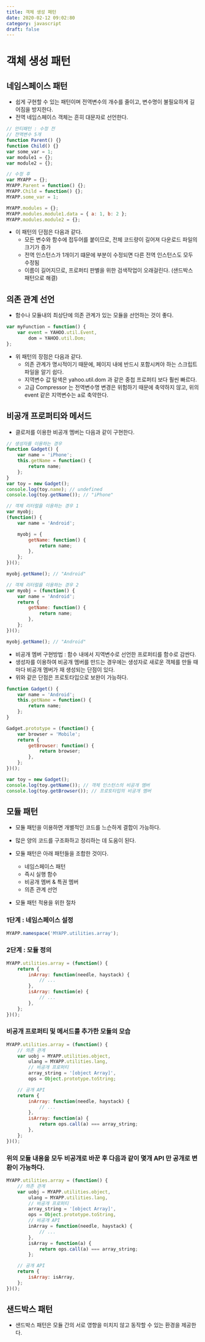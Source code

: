 ```yaml
---
title: 객체 생성 패턴
date: 2020-02-12 09:02:80
category: javascript
draft: false
---
```


# 객체 생성 패턴

## 네임스페이스 패턴

- 쉽게 구현할 수 있는 패턴이며 전역변수의 개수를 줄이고, 변수명이 불필요하게 길어짐을 방지한다.
- 전역 네임스페이스 객체는 흔히 대문자로 선언한다.

```javascript
// 안티패턴 : 수정 전
// 전역변수 5개
function Parent() {}
function Child() {}
var some_var = 1;
var module1 = {};
var module2 = {};

// 수정 후
var MYAPP = {};
MYAPP.Parent = function() {};
MYAPP.Child = function() {};
MYAPP.some_var = 1;

MYAPP.modules = {};
MYAPP.modules.module1.data = { a: 1, b: 2 };
MYAPP.modules.module2 = {};
```

- 이 패턴의 단점은 다음과 같다.
  - 모든 변수와 함수에 접두어를 붙이므로, 전체 코드량이 길어져 다운로드 파일의 크기가 증가
  - 전역 인스턴스가 1개이기 떄문에 부분이 수정되면 다른 전역 인스턴스도 모두 수정됨
  - 이름이 길어지므로, 프로퍼티 판별을 위한 검색작업이 오래걸린다. (샌드박스 패턴으로 해결)

## 의존 관계 선언

- 함수나 모듈내의 최상단에 의존 관계가 있는 모듈을 선언하는 것이 좋다.

```javascript
var myFunction = function() {
	var event = YAHOO.util.Event,
		dom = YAHOO.util.Dom;
};
```

- 위 패턴의 장점은 다음과 같다.
  - 의존 관계가 명시적이기 때문에, 페이지 내에 반드시 포함시켜야 하는 스크립트 파일을 알기 쉽다.
  - 지역변수 값 탐색은 yahoo.util.dom 과 같은 중첩 프로퍼티 보다 훨씬 빠르다.
  - 고급 Compressor 는 전역변수명 변경은 위험하기 때문에 축약하지 않고, 위의 event 같은 지역변수는 a로 축약한다.

## 비공개 프로퍼티와 메서드

- 클로저를 이용한 비공개 멤버는 다음과 같이 구현한다.

```javascript
// 생성자를 이용하는 경우
function Gadget() {
	var name = 'iPhone';
	this.getName = function() {
		return name;
	};
}
var toy = new Gadget();
console.log(toy.name); // undefined
console.log(toy.getName()); // "iPhone"

// 객체 리터럴을 이용하는 경우 1
var myobj;
(function() {
	var name = 'Android';

	myobj = {
		getName: function() {
			return name;
		},
	};
})();

myobj.getName(); // "Android"

// 객체 리터럴을 이용하는 경우 2
var myobj = (function() {
	var name = 'Android';
	return {
		getName: function() {
			return name;
		},
	};
})();

myobj.getName(); // "Android"
```

- 비공개 멤버 구현방법 : 함수 내에서 지역변수로 선언한 프로퍼티를 함수로 감싼다.
- 생성자를 이용하여 비공개 멤버를 만드는 경우에는 생성자로 새로운 객체를 만들 때 마다 비공개 멤버가 재 생성되는 단점이 있다.
- 위와 같은 단점은 프로토타입으로 보완이 가능하다.

```javascript
function Gadget() {
	var name = 'Android';
	this.getName = function() {
		return name;
	};
}

Gadget.prototype = (function() {
	var browser = 'Mobile';
	return {
		getBrowser: function() {
			return browser;
		},
	};
})();

var toy = new Gadget();
console.log(toy.getName()); // 객체 인스턴스의 비공개 멤버
console.log(toy.getBrowser()); // 프로토타입의 비공개 멤버
```

## 모듈 패턴

- 모듈 패턴을 이용하면 개별적인 코드를 느슨하게 결합이 가능하다.
- 많은 양의 코드를 구조화하고 정리하는 데 도움이 된다.
- 모듈 패턴은 아래 패턴들을 조합한 것이다.

  - 네임스페이스 패턴
  - 즉시 실행 함수
  - 비공개 멤버 & 특권 멤버
  - 의존 관계 선언

- 모듈 패턴 적용을 위한 절차

### 1단계 : 네임스페이스 설정

```javascript
MYAPP.namespace('MYAPP.utilities.array');
```

### 2단계 : 모듈 정의

```javascript
MYAPP.utilities.array = (function() {
	return {
		inArray: function(needle, haystack) {
			// ...
		},
		isArray: function(e) {
			// ...
		},
	};
})();
```

### 비공개 프로퍼티 및 메서드를 추가한 모듈의 모습

```javascript
MYAPP.utilities.array = (function() {
	// 의존 관계
	var uobj = MYAPP.utilities.object,
		ulang = MYAPP.utilities.lang,
		// 비공개 프로퍼티
		array_string = '[object Array]',
		ops = Object.prototype.toString;

	// 공개 API
	return {
		inArray: function(needle, haystack) {
			// ...
		},
		isArray: function(a) {
			return ops.call(a) === array_string;
		},
	};
})();
```

### 위의 모듈 내용을 모두 비공개로 바꾼 후 다음과 같이 몇개 API 만 공개로 변환이 가능하다.

```javascript
MYAPP.utilities.array = (function() {
	// 의존 관계
	var uobj = MYAPP.utilities.object,
		ulang = MYAPP.utilities.lang,
		// 비공개 프로퍼티
		array_string = '[object Array]',
		ops = Object.prototype.toString,
		// 비공개 API
		inArray = function(needle, haystack) {
			// ...
		},
		isArray = function(a) {
			return ops.call(a) === array_string;
		};

	// 공개 API
	return {
		isArray: isArray,
	};
})();
```

## 샌드박스 패턴

- 샌드박스 패턴은 모듈 간의 서로 영향을 미치지 않고 동작할 수 있는 환경을 제공한다.

